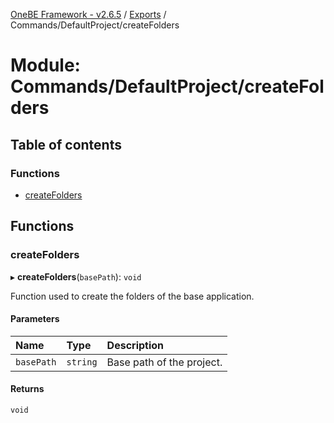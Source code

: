 [OneBE Framework - v2.6.5](../README.md) / [Exports](../modules.md) / Commands/DefaultProject/createFolders

# Module: Commands/DefaultProject/createFolders

## Table of contents

### Functions

- [createFolders](Commands_DefaultProject_createFolders.md#createfolders)

## Functions

### createFolders

▸ **createFolders**(`basePath`): `void`

Function used to create the folders of the base application.

#### Parameters

| Name | Type | Description |
| :------ | :------ | :------ |
| `basePath` | `string` | Base path of the project. |

#### Returns

`void`
